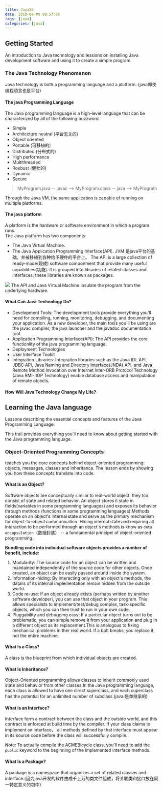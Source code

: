 ```yaml
---
title: JavaSE
date: 2018-08-08 09:57:06
tags: [java]
categories: [java]
---
```


## Getting Started

An introduction to Java technology and lessions on installing Java development software and using it to create a simple program.

### The Java Technology Phenomenon

Java technology is both a programming language and a platform. (java即使编程语言也是平台)

#### The java Programming Language

The Java programming language is a high-level language that can be characterized by all of the following buzzword.
 - Simple  
 - Architecture neutral (平台无关的)
 - Object oriented
 - Portable (可移植的)
 - Distributed (分布式的)
 - High performance
 - Multithreaded
 - Roubust (健壮的)
 - Dynamic
 - Secure

> MyProgram.java -- javac --> MyProgram.class -- java --> MyProgram

Through the Java VM, the same application is capable of running on multiple platforms.

#### The java platform

A platform is the hardware or software environment in which a program runs.  
The Java platform has two components:
- The Java Virtual Machine.
- The Java Application Programming Interface(API).
JVM 是java平台的基础，并被移植到各种给予硬件的平台上。
The API is a large collection of ready-made(现成) software componment that provide many useful capabilities(功能). It is grouped into libraries of related classes and interfaces; these libraries are known as packages.

![](https://github.com/capping/blog/blob/master/source/images/getStarted-jvm.gif?raw=true)
The API and Java Virtual Machine insulate the program from the underlying hardware.

#### What Can Java Technology Do?

- Development Tools: The development tools provide everything you'll need for compiling, running, monitoring, debugging, and documenting your application. As a new developer, the main tools you'll be using are the javac compiler, the java launcher and the javadoc documentation tool.
- Application Programming Interface(API): The API provides the core functionlity of the java programming language. 
- Deployment Technologies
- User Interface Tookit
- Integration Libraries: Integration libraries such as the Java IDL API, JDBC API, Java Naming and Directory Interface(JNDA) API, and Java Remote Method Invocation over Internet Inter-ORB Protocol Technology (Java RMI-IIOP Technology) enable database access and manipulation of remote objects.

#### How Will Java Technology Change My Life?

## Learning the Java language

Lessons describing the essential concepts and features of the Java Programming Language.

This trail provides everything you'll need to know about getting started with the Java programming language.

### Object-Oriented Programming Concepts

teaches you the core concepts behind object-oriented programming: objects, messages, classes and inheritance. The lesson ends by showing you how these concepts translate into code.  

#### What Is an Object?

Software objects are conceptually similar to real-world object: they too consist of state and related behavior. An object stores it state in fields(variables in some 
programming languages) and exposes its behavior through methods (functions in some programming languages).Methods operate on an object's internal state and serve as 
the primary mechanism for object-to-object communication. Hiding internal state and requiring all interaction to be performed through an object's methods is know as 
`data encapsulation`（数据封装） -- a fundamental principel of object-oriented programming.

**Bundling code into individual software objects provides a number of benefit, include:**
1. Modularity: The source code for an object can be written and maintained independently of the source code for other objects. Once created, an object can be easily passed around inside the system.
2. Information-hiding: By interacting only with an object's methods, the datails of its internal implementation remain hidden from the outside world.
3. Code re-use: If an object already exists (perhaps written by another software developer), you can use that object in your program. This allows specialists to implement/test/debug complex, task-specific objects, which you can then trust to run in your own code.
4. Pluggability and debugging easy: If a particular object turns out to be problematic, you can simple remove it from your application and plug in a different object as its replacement.This is analogous to fixing mechanical problems in ther real world. If a bolt breaks, you replace it, not the entire machine.

#### What Is a Class?

A class is the blueprint from which individual objects are created.

#### What Is Inheritance?

Object-Oriented programming allows classes to inherit commonly used state and behavior from other classes.In the Java programming language, each class is allowed to have one direct superclass, and each superclass has the potential for an unlimited number of subclass.(java 是单继承的)

#### What Is an Interface?

Interface form a contract between the class and the outside world, and this contract is enforced at build time by the compiler. If your class claims to implement an interface， all methods defined by that interface must appear in its source code before the class will successfully compile.

Note: To actually compile the ACMEBicycle class, you'll need to add the `public` keyword to the beginning of the implemented interface methods.

#### What Is a Package?

A package is a namespace that organizes a set of related classes and interface.(因为java开发的软件由成千上万的类文件组成，将关联类和接口放在同一特定意义的包中)

